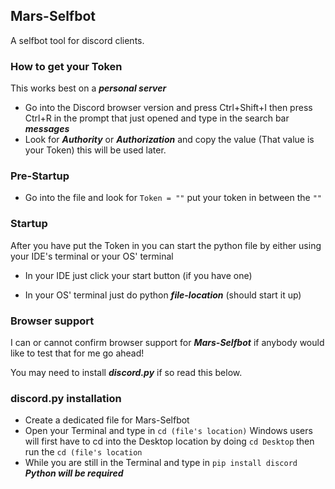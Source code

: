 ## Mars-Selfbot
A selfbot tool for discord clients.

### How to get your Token
This works best on a ***personal server***
- Go into the Discord browser version and press Ctrl+Shift+I then press Ctrl+R in the prompt that just opened and type in the search bar ***messages***
- Look for ***Authority*** or ***Authorization*** and copy the value (That value is your Token) this will be used later.

### Pre-Startup
- Go into the file and look for ``Token = ""`` put your token in between the ``""``

### Startup
After you have put the Token in you can start the python file by either using your IDE's terminal or your OS' terminal

- In your IDE just click your start button (if you have one)

- In your OS' terminal just do python ***file-location*** (should start it up)

### Browser support
I can or cannot confirm browser support for ***Mars-Selfbot*** if anybody would like to test that for me go ahead!


You may need to install ***discord.py*** if so read this below.

### discord.py installation
- Create a dedicated file for Mars-Selfbot
- Open your Terminal and type in ``cd (file's location)`` Windows users will first have to cd into the Desktop location by doing ``cd Desktop`` then run the ``cd (file's location``
- While you are still in the Terminal and type in ``pip install discord`` ***Python will be required***
